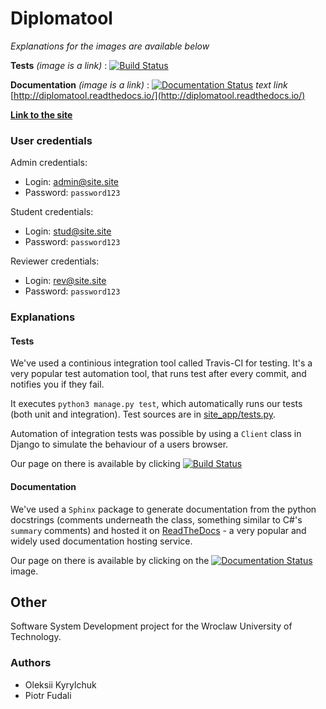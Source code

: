 # Diplomatool

*Explanations for the images are available below*

**Tests** *(image is a link)* : [![Build Status](https://travis-ci.org/olety/Diplomatool.svg?branch=master)](https://travis-ci.org/olety/Diplomatool) 

**Documentation** *(image is a link)* : [![Documentation Status](https://readthedocs.org/projects/diplomatool/badge/?version=latest)](http://diplomatool.readthedocs.io/?badge=latest) *text link* [http://diplomatool.readthedocs.io/](http://diplomatool.readthedocs.io/)
                
**[Link to the site](http://207.154.202.19/)**                

### User credentials

Admin credentials:
* Login: admin@site.site
* Password: `password123`

Student credentials:
* Login: stud@site.site
* Password: `password123`

Reviewer credentials:
* Login: rev@site.site
* Password: `password123`

### Explanations

#### Tests

We've used a continious integration tool called Travis-CI for testing. It's a very popular test automation tool, 
that runs test after every commit, and notifies you if they fail. 

It executes `python3 manage.py test`, which automatically runs our tests (both unit and integration). Test sources are in [site_app/tests.py](site_app/tests.py).

Automation of integration tests was possible by using a `Client` class in Django to simulate the behaviour of a users browser.

Our page on there is available by clicking [![Build Status](https://travis-ci.org/olety/Diplomatool.svg?branch=master)](https://travis-ci.org/olety/Diplomatool)

#### Documentation

We've used a `Sphinx` package to generate documentation from the python docstrings (comments underneath the class, 
something similar to C#'s `summary` comments) and hosted it on [ReadTheDocs](http://readthedocs.io) - a very popular 
and widely used documentation hosting service. 

Our page on there is available by clicking on the 
[![Documentation Status](https://readthedocs.org/projects/diplomatool/badge/?version=latest)](http://diplomatool.readthedocs.io/?badge=latest) image.

## Other

Software System Development project for the Wroclaw University of Technology.

### Authors
* Oleksii Kyrylchuk  
* Piotr Fudali
